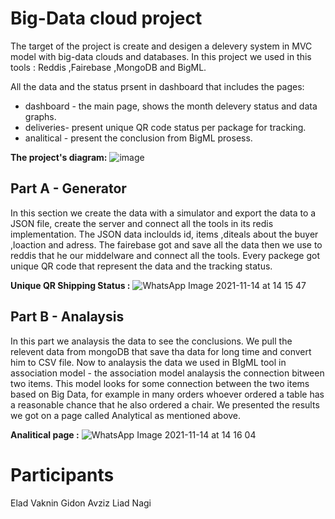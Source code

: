 # Big-Data cloud project
The target of the project is create and desigen a delevery system in MVC model with big-data clouds and databases.
In this project  we used in this tools : Reddis ,Fairebase ,MongoDB and BigML.

All the data and the status prsent in dashboard that includes the pages:
* dashboard - the main page, shows the month delevery status and data graphs.
* deliveries- present unique QR code status per package for tracking.
* analitical - present the conclusion from BigML prosess.

**The project's diagram:**
![image](https://user-images.githubusercontent.com/74238558/141679522-b6630606-affd-4698-b5c7-2f020fd53295.png)




## Part  A - Generator 
In this section we create the data with a simulator and export the data to a JSON file, create the server and connect all the tools in its redis implementation.
The JSON data incloulds id, items ,diteals about the buyer ,loaction and adress.
The fairebase got and save all the data then we use to reddis that he our middelware and connect all the tools.
Every packege got unique QR code that represent the data and the tracking status.

**Unique QR Shipping Status :**
![WhatsApp Image 2021-11-14 at 14 15 47](https://user-images.githubusercontent.com/74238558/141680652-6ae029fc-8935-4e5c-8c9c-4c454b2adc1a.jpeg)

 
## Part B - Analaysis 
In this part we analaysis the data to see the conclusions.
We pull the relevent data from mongoDB that save tha data for long time and convert him to CSV file.
Now to analaysis the data we used in BIgML tool in association model - 
the association model analaysis the connection bitween two items.
This model looks for some connection between the two items based on Big Data, for example in many orders whoever ordered a table has a reasonable chance that he also ordered a chair.
We presented the results we got on a page called Analytical as mentioned above.

**Analitical page :**
![WhatsApp Image 2021-11-14 at 14 16 04](https://user-images.githubusercontent.com/74238558/141680747-84930083-97fb-4cf7-8d35-a77f49c18261.jpeg)







# Participants
Elad Vaknin
Gidon Avziz
Liad Nagi
